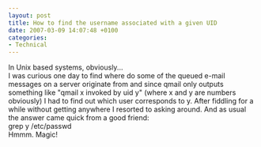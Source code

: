 ```yaml
---
layout: post
title: How to find the username associated with a given UID
date: 2007-03-09 14:07:48 +0100
categories:
- Technical
---
```

<p>In Unix based systems, obviously...<br />
I was curious one day to find where do some of the queued e-mail messages on a server originate from and since qmail only outputs something like "qmail x invoked by uid y" (where x and y are numbers obviously) I had to find out which user corresponds to y. After fiddling for a while without getting anywhere I resorted to asking around. And as usual the answer came quick from a good friend:<br />
grep y /etc/passwd<br />
Hmmm. Magic!</p>
